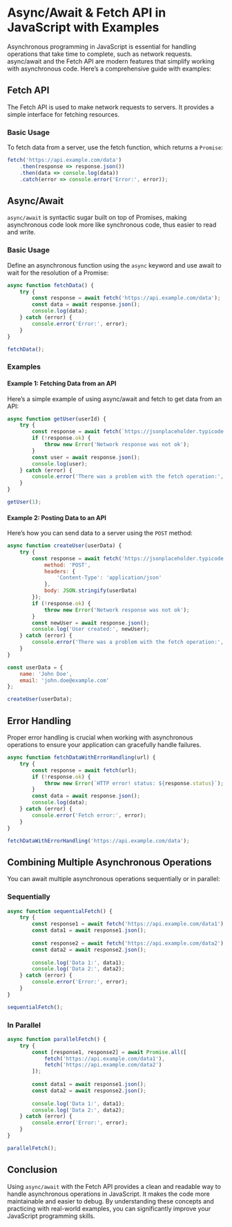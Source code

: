 # Async/Await & Fetch API in JavaScript with Examples

Asynchronous programming in JavaScript is essential for handling operations that take time to complete, such as network requests. async/await and the Fetch API are modern features that simplify working with asynchronous code. Here’s a comprehensive guide with examples:

## Fetch API
The Fetch API is used to make network requests to servers. It provides a simple interface for fetching resources.

### Basic Usage
To fetch data from a server, use the fetch function, which returns a `Promise`:

```js
fetch('https://api.example.com/data')
    .then(response => response.json())
    .then(data => console.log(data))
    .catch(error => console.error('Error:', error));
```

## Async/Await
`async/await` is syntactic sugar built on top of Promises, making asynchronous code look more like synchronous code, thus easier to read and write.

### Basic Usage
Define an asynchronous function using the `async` keyword and use await to wait for the resolution of a Promise:

```js
async function fetchData() {
    try {
        const response = await fetch('https://api.example.com/data');
        const data = await response.json();
        console.log(data);
    } catch (error) {
        console.error('Error:', error);
    }
}

fetchData();
```

### Examples
#### Example 1: Fetching Data from an API
Here’s a simple example of using async/await and fetch to get data from an API:

```js
async function getUser(userId) {
    try {
        const response = await fetch(`https://jsonplaceholder.typicode.com/users/${userId}`);
        if (!response.ok) {
            throw new Error('Network response was not ok');
        }
        const user = await response.json();
        console.log(user);
    } catch (error) {
        console.error('There was a problem with the fetch operation:', error);
    }
}

getUser(1);
```

#### Example 2: Posting Data to an API
Here’s how you can send data to a server using the `POST` method:

```js
async function createUser(userData) {
    try {
        const response = await fetch('https://jsonplaceholder.typicode.com/users', {
            method: 'POST',
            headers: {
                'Content-Type': 'application/json'
            },
            body: JSON.stringify(userData)
        });
        if (!response.ok) {
            throw new Error('Network response was not ok');
        }
        const newUser = await response.json();
        console.log('User created:', newUser);
    } catch (error) {
        console.error('There was a problem with the fetch operation:', error);
    }
}

const userData = {
    name: 'John Doe',
    email: 'john.doe@example.com'
};

createUser(userData);
```

## Error Handling
Proper error handling is crucial when working with asynchronous operations to ensure your application can gracefully handle failures.

```js
async function fetchDataWithErrorHandling(url) {
    try {
        const response = await fetch(url);
        if (!response.ok) {
            throw new Error(`HTTP error! status: ${response.status}`);
        }
        const data = await response.json();
        console.log(data);
    } catch (error) {
        console.error('Fetch error:', error);
    }
}

fetchDataWithErrorHandling('https://api.example.com/data');
```

## Combining Multiple Asynchronous Operations
You can await multiple asynchronous operations sequentially or in parallel:

### Sequentially

```js
async function sequentialFetch() {
    try {
        const response1 = await fetch('https://api.example.com/data1');
        const data1 = await response1.json();
        
        const response2 = await fetch('https://api.example.com/data2');
        const data2 = await response2.json();
        
        console.log('Data 1:', data1);
        console.log('Data 2:', data2);
    } catch (error) {
        console.error('Error:', error);
    }
}

sequentialFetch();
```

### In Parallel

```js
async function parallelFetch() {
    try {
        const [response1, response2] = await Promise.all([
            fetch('https://api.example.com/data1'),
            fetch('https://api.example.com/data2')
        ]);
        
        const data1 = await response1.json();
        const data2 = await response2.json();
        
        console.log('Data 1:', data1);
        console.log('Data 2:', data2);
    } catch (error) {
        console.error('Error:', error);
    }
}

parallelFetch();
```

## Conclusion
Using `async/await` with the Fetch API provides a clean and readable way to handle asynchronous operations in JavaScript. It makes the code more maintainable and easier to debug. By understanding these concepts and practicing with real-world examples, you can significantly improve your JavaScript programming skills.